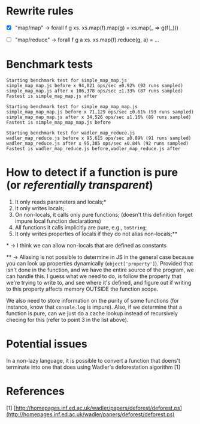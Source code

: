 # Rewrite rules

- [x] "map/map"    -> forall f g xs. xs.map(f).map(g) = xs.map(_ => g(f(_)))

- [ ] "map/reduce" -> forall f g a xs. xs.map(f).reduce(g, a) = ...

# Benchmark tests

```
Starting benchmark test for simple_map_map.js
simple_map_map.js before x 94,021 ops/sec ±0.92% (92 runs sampled)
simple_map_map.js after x 106,378 ops/sec ±1.33% (87 runs sampled)
Fastest is simple_map_map.js after

Starting benchmark test for simple_map_map_map.js
simple_map_map_map.js before x 71,129 ops/sec ±0.61% (93 runs sampled)
simple_map_map_map.js after x 34,526 ops/sec ±1.16% (89 runs sampled)
Fastest is simple_map_map_map.js before

Starting benchmark test for wadler_map_reduce.js
wadler_map_reduce.js before x 95,615 ops/sec ±0.89% (91 runs sampled)
wadler_map_reduce.js after x 95,385 ops/sec ±0.84% (92 runs sampled)
Fastest is wadler_map_reduce.js before,wadler_map_reduce.js after
```

# How to detect if a function is pure (or _referentially transparent_)

1. It only reads parameters and locals;*
2. It only writes locals;
3. On non-locals, it calls only pure functions; (doesn't this definition forget impure local function declarations)
4. All functions it calls implicitly are pure, e.g., `toString`; 
5. It only writes properties of locals if they do not alias non-locals;**

\* -> I think we can allow non-locals that are defined as constants

** -> Aliasing is not possible to determine in JS in the general case because you can look up properties dynamically (`object['property']`). Provided that isn't done in the function, and we have the entire source of the program, we can handle this. I guess what we need to do, is follow the property that we're trying to write to, and see where it's defined, and figure out if writing to this property affects memory OUTSIDE the function scope.

We also need to store information on the purity of some functions (for instance, know that `console.log` is impure). Also, if we determine that a function is pure, can we just do a cache lookup instead of recursively checing for this (refer to point 3 in the list above).

# Potential issues

In a non-lazy language, it is possible to convert a function that doens't terminate into one that does using Wadler's deforestation algorithm [1]



# References
[1] [http://homepages.inf.ed.ac.uk/wadler/papers/deforest/deforest.ps](http://homepages.inf.ed.ac.uk/wadler/papers/deforest/deforest.ps)